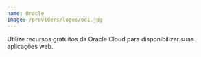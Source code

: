 ```yaml
---
name: Oracle
image: /providers/logos/oci.jpg
---
```

Utilize recursos gratuítos da Oracle Cloud para disponibilizar suas aplicações web.
